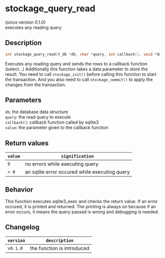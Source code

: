 # stockage_query_read
(since version 0.1.0)  
executes any reading query


## Description

```c
int stockage_query_read(t_db *db, char *query, int callback(), void *data);
```

Executes any reading query and sends the rows to a callback function (select...)
Additionally this function takes a data parameter to store the result.
You need to call `stockage_init()` before calling this function to start the transaction. And you also need to call `stockage_commit()` to apply the changes from the transaction.


## Parameters

`db`: the database data structure  
`query`: the read query to execute  
`callback()`: callback function called by sqlite3  
`value`: the parameter given to the callback function  


## Return values

| `value` | `signification`                                   |
| ------- | ------------------------------------------------- |
| `0`     | no errors while executing query                   |
| `> 0`   | an sqlite error occured while executing query     |


## Behavior

This function executes sqlite3_exec and checks the return value. If an error occured, it is printed and returned. The printing is always on because if an error occurs, it means the query passed is wrong and debugging is needed.


## Changelog

| `version` | `description`              |
| --------- | -------------------------- |
| `v0.1.0`  | the function is introduced |
